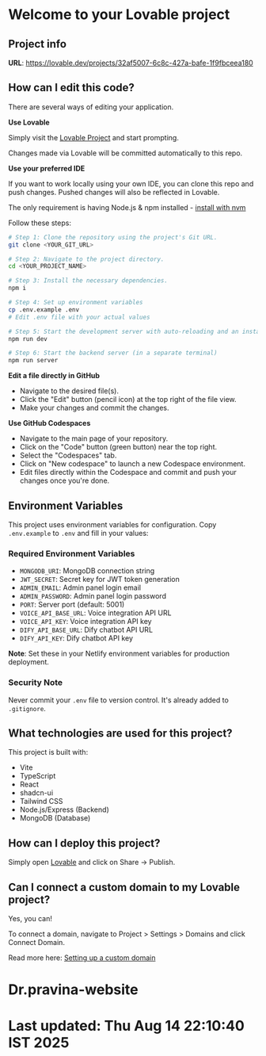 # Welcome to your Lovable project

## Project info

**URL**: https://lovable.dev/projects/32af5007-6c8c-427a-bafe-1f9fbceea180

## How can I edit this code?

There are several ways of editing your application.

**Use Lovable**

Simply visit the [Lovable Project](https://lovable.dev/projects/32af5007-6c8c-427a-bafe-1f9fbceea180) and start prompting.

Changes made via Lovable will be committed automatically to this repo.

**Use your preferred IDE**

If you want to work locally using your own IDE, you can clone this repo and push changes. Pushed changes will also be reflected in Lovable.

The only requirement is having Node.js & npm installed - [install with nvm](https://github.com/nvm-sh/nvm#installing-and-updating)

Follow these steps:

```sh
# Step 1: Clone the repository using the project's Git URL.
git clone <YOUR_GIT_URL>

# Step 2: Navigate to the project directory.
cd <YOUR_PROJECT_NAME>

# Step 3: Install the necessary dependencies.
npm i

# Step 4: Set up environment variables
cp .env.example .env
# Edit .env file with your actual values

# Step 5: Start the development server with auto-reloading and an instant preview.
npm run dev

# Step 6: Start the backend server (in a separate terminal)
npm run server
```

**Edit a file directly in GitHub**

- Navigate to the desired file(s).
- Click the "Edit" button (pencil icon) at the top right of the file view.
- Make your changes and commit the changes.

**Use GitHub Codespaces**

- Navigate to the main page of your repository.
- Click on the "Code" button (green button) near the top right.
- Select the "Codespaces" tab.
- Click on "New codespace" to launch a new Codespace environment.
- Edit files directly within the Codespace and commit and push your changes once you're done.

## Environment Variables

This project uses environment variables for configuration. Copy `.env.example` to `.env` and fill in your values:

### Required Environment Variables

- `MONGODB_URI`: MongoDB connection string
- `JWT_SECRET`: Secret key for JWT token generation
- `ADMIN_EMAIL`: Admin panel login email
- `ADMIN_PASSWORD`: Admin panel login password
- `PORT`: Server port (default: 5001)
- `VOICE_API_BASE_URL`: Voice integration API URL
- `VOICE_API_KEY`: Voice integration API key
- `DIFY_API_BASE_URL`: Dify chatbot API URL
- `DIFY_API_KEY`: Dify chatbot API key

**Note**: Set these in your Netlify environment variables for production deployment.

### Security Note

Never commit your `.env` file to version control. It's already added to `.gitignore`.

## What technologies are used for this project?

This project is built with:

- Vite
- TypeScript
- React
- shadcn-ui
- Tailwind CSS
- Node.js/Express (Backend)
- MongoDB (Database)

## How can I deploy this project?

Simply open [Lovable](https://lovable.dev/projects/32af5007-6c8c-427a-bafe-1f9fbceea180) and click on Share -> Publish.

## Can I connect a custom domain to my Lovable project?

Yes, you can!

To connect a domain, navigate to Project > Settings > Domains and click Connect Domain.

Read more here: [Setting up a custom domain](https://docs.lovable.dev/tips-tricks/custom-domain#step-by-step-guide)
# Dr.pravina-website
# Last updated: Thu Aug 14 22:10:40 IST 2025
